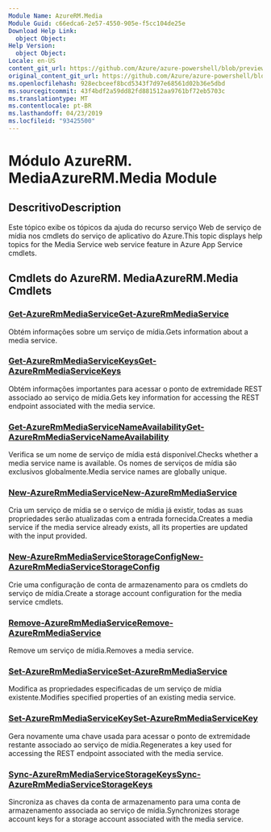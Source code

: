 ```yaml
---
Module Name: AzureRM.Media
Module Guid: c66edca6-2e57-4550-905e-f5cc104de25e
Download Help Link:
  object Object: 
Help Version:
  object Object: 
Locale: en-US
content_git_url: https://github.com/Azure/azure-powershell/blob/preview/src/ResourceManager/Media/Commands.Media/help/AzureRM.Media.md
original_content_git_url: https://github.com/Azure/azure-powershell/blob/preview/src/ResourceManager/Media/Commands.Media/help/AzureRM.Media.md
ms.openlocfilehash: 928ecbceef8bcd5343f7d97e68561d02b36e5dbd
ms.sourcegitcommit: 43f4bdf2a59dd82fd881512aa9761bf72eb5703c
ms.translationtype: MT
ms.contentlocale: pt-BR
ms.lasthandoff: 04/23/2019
ms.locfileid: "93425500"
---
```

# <span data-ttu-id="eb8fa-101">Módulo AzureRM. Media</span><span class="sxs-lookup"><span data-stu-id="eb8fa-101">AzureRM.Media Module</span></span>
## <span data-ttu-id="eb8fa-102">Descritivo</span><span class="sxs-lookup"><span data-stu-id="eb8fa-102">Description</span></span>
<span data-ttu-id="eb8fa-103">Este tópico exibe os tópicos da ajuda do recurso serviço Web de serviço de mídia nos cmdlets do serviço de aplicativo do Azure.</span><span class="sxs-lookup"><span data-stu-id="eb8fa-103">This topic displays help topics for the Media Service web service feature in Azure App Service cmdlets.</span></span>

## <span data-ttu-id="eb8fa-104">Cmdlets do AzureRM. Media</span><span class="sxs-lookup"><span data-stu-id="eb8fa-104">AzureRM.Media Cmdlets</span></span>
### [<span data-ttu-id="eb8fa-105">Get-AzureRmMediaService</span><span class="sxs-lookup"><span data-stu-id="eb8fa-105">Get-AzureRmMediaService</span></span>](Get-AzureRmMediaService.md)
<span data-ttu-id="eb8fa-106">Obtém informações sobre um serviço de mídia.</span><span class="sxs-lookup"><span data-stu-id="eb8fa-106">Gets information about a media service.</span></span>

### [<span data-ttu-id="eb8fa-107">Get-AzureRmMediaServiceKeys</span><span class="sxs-lookup"><span data-stu-id="eb8fa-107">Get-AzureRmMediaServiceKeys</span></span>](Get-AzureRmMediaServiceKeys.md)
<span data-ttu-id="eb8fa-108">Obtém informações importantes para acessar o ponto de extremidade REST associado ao serviço de mídia.</span><span class="sxs-lookup"><span data-stu-id="eb8fa-108">Gets key information for accessing the REST endpoint associated with the media service.</span></span>

### [<span data-ttu-id="eb8fa-109">Get-AzureRmMediaServiceNameAvailability</span><span class="sxs-lookup"><span data-stu-id="eb8fa-109">Get-AzureRmMediaServiceNameAvailability</span></span>](Get-AzureRmMediaServiceNameAvailability.md)
<span data-ttu-id="eb8fa-110">Verifica se um nome de serviço de mídia está disponível.</span><span class="sxs-lookup"><span data-stu-id="eb8fa-110">Checks whether a media service name is available.</span></span>
<span data-ttu-id="eb8fa-111">Os nomes de serviços de mídia são exclusivos globalmente.</span><span class="sxs-lookup"><span data-stu-id="eb8fa-111">Media service names are globally unique.</span></span>

### [<span data-ttu-id="eb8fa-112">New-AzureRmMediaService</span><span class="sxs-lookup"><span data-stu-id="eb8fa-112">New-AzureRmMediaService</span></span>](New-AzureRmMediaService.md)
<span data-ttu-id="eb8fa-113">Cria um serviço de mídia se o serviço de mídia já existir, todas as suas propriedades serão atualizadas com a entrada fornecida.</span><span class="sxs-lookup"><span data-stu-id="eb8fa-113">Creates a media service if the media service already exists, all its properties are updated with the input provided.</span></span>

### [<span data-ttu-id="eb8fa-114">New-AzureRmMediaServiceStorageConfig</span><span class="sxs-lookup"><span data-stu-id="eb8fa-114">New-AzureRmMediaServiceStorageConfig</span></span>](New-AzureRmMediaServiceStorageConfig.md)
<span data-ttu-id="eb8fa-115">Crie uma configuração de conta de armazenamento para os cmdlets do serviço de mídia.</span><span class="sxs-lookup"><span data-stu-id="eb8fa-115">Create a storage account configuration for the media service cmdlets.</span></span>

### [<span data-ttu-id="eb8fa-116">Remove-AzureRmMediaService</span><span class="sxs-lookup"><span data-stu-id="eb8fa-116">Remove-AzureRmMediaService</span></span>](Remove-AzureRmMediaService.md)
<span data-ttu-id="eb8fa-117">Remove um serviço de mídia.</span><span class="sxs-lookup"><span data-stu-id="eb8fa-117">Removes a media service.</span></span>

### [<span data-ttu-id="eb8fa-118">Set-AzureRmMediaService</span><span class="sxs-lookup"><span data-stu-id="eb8fa-118">Set-AzureRmMediaService</span></span>](Set-AzureRmMediaService.md)
<span data-ttu-id="eb8fa-119">Modifica as propriedades especificadas de um serviço de mídia existente.</span><span class="sxs-lookup"><span data-stu-id="eb8fa-119">Modifies specified properties of an existing media service.</span></span>

### [<span data-ttu-id="eb8fa-120">Set-AzureRmMediaServiceKey</span><span class="sxs-lookup"><span data-stu-id="eb8fa-120">Set-AzureRmMediaServiceKey</span></span>](Set-AzureRmMediaServiceKey.md)
<span data-ttu-id="eb8fa-121">Gera novamente uma chave usada para acessar o ponto de extremidade restante associado ao serviço de mídia.</span><span class="sxs-lookup"><span data-stu-id="eb8fa-121">Regenerates a key used for accessing the REST endpoint associated with the media service.</span></span>

### [<span data-ttu-id="eb8fa-122">Sync-AzureRmMediaServiceStorageKeys</span><span class="sxs-lookup"><span data-stu-id="eb8fa-122">Sync-AzureRmMediaServiceStorageKeys</span></span>](Sync-AzureRmMediaServiceStorageKeys.md)
<span data-ttu-id="eb8fa-123">Sincroniza as chaves da conta de armazenamento para uma conta de armazenamento associada ao serviço de mídia.</span><span class="sxs-lookup"><span data-stu-id="eb8fa-123">Synchronizes storage account keys for a storage account associated with the media service.</span></span>

